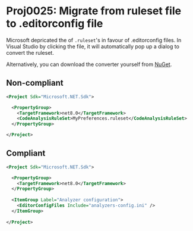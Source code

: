 # Proj0025: Migrate from ruleset file to .editorconfig file
Microsoft depricated the of `.ruleset`'s in favour of .editorconfig files.
In Visual Studio by clicking the file, it will automatically pop up a dialog to
convert the ruleset.

Alternatively, you can download the converter yourself from [NuGet](https://www.nuget.org/packages/Microsoft.CodeAnalysis.RulesetToEditorconfigConverter).

## Non-compliant
``` XML
<Project Sdk="Microsoft.NET.Sdk">

  <PropertyGroup>
    <TargetFramework>net8.0</TargetFramework>
    <CodeAnalysisRuleSet>MyPreferences.ruleset</CodeAnalysisRuleSet>
  </PropertyGroup>

</Project>
```

## Compliant
``` XML
<Project Sdk="Microsoft.NET.Sdk">

  <PropertyGroup>
    <TargetFramework>net8.0</TargetFramework>
  </PropertyGroup>
  
  <ItemGroup Label="Analyzer configuration">
    <EditorConfigFiles Include="analyzers-config.ini" />
  </ItemGroup>
  
</Project>
```
